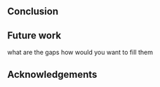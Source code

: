 ## Conclusion

## Future work
what are the gaps
how would you want to fill them

## Acknowledgements
